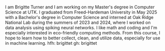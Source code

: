 I am Brigitte Turner and I am working on my Master's degree in Computer Science at UTK. I graduated from Freed-Hardeman University in May 2025 with a Bachelor's degree in Computer Science and interned at Oak Ridge National Lab during the summers of 2023 and 2024, where I worked on data analysis using spiking neural networks. I like math and coding and I'm especially interested in eco-friendly computing methods. From this course, I hope to learn how to better collect, clean, and utilize data, especially for use in machine learning.
hfh: brigittet
gh: brigittet
